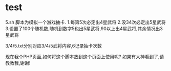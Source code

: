 # test
5.sh 脚本为模拟一个游戏抽卡.
1.每第5次必定出4星武将
2.没34次必定出5星武将
3.设置了100个随机数,随机到数字5也出5星武将,90以上出4星武将,其余情况出3星武将

3/4/5.txt分别对应3/4/5武将内容,6记录抽卡次数

现在我个PHP页面,如何将这个脚本放到这个页面上使用呢?
如果有大神看到了,请教教我,谢谢!
